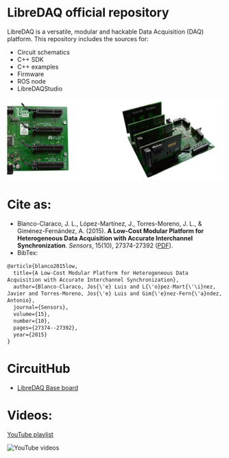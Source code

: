 # LibreDAQ official repository

LibreDAQ is a versatile, modular and hackable Data Acquisition (DAQ) platform. 
This repository includes the sources for: 
* Circuit schematics
* C++ SDK
* C++ examples
* Firmware
* ROS node
* LibreDAQStudio

![LibreDAQ Picture](docs/images/ldaq-base-4slots.jpg)

# Cite as: 

* Blanco-Claraco, J. L., López-Martínez, J., Torres-Moreno, J. L., & Giménez-Fernández, A. (2015). **A Low-Cost Modular Platform for Heterogeneous Data Acquisition with Accurate Interchannel Synchronization**. *Sensors*, 15(10), 27374-27392 ([PDF](https://www.mdpi.com/1424-8220/15/10/27374/pdf)).
* BibTex:
```
@article{blanco2015low,
  title={A Low-Cost Modular Platform for Heterogeneous Data Acquisition with Accurate Interchannel Synchronization},
  author={Blanco-Claraco, Jos{\'e} Luis and L{\'o}pez-Mart{\'\i}nez, Javier and Torres-Moreno, Jos{\'e} Luis and Gim{\'e}nez-Fern{\'a}ndez, Antonio},
  journal={Sensors},
  volume={15},
  number={10},
  pages={27374--27392},
  year={2015}
}
```

# CircuitHub

* [LibreDAQ Base board](https://circuithub.com/projects/LibreDAQ/ldaq-base-v11)

# Videos:

[YouTube playlist](https://www.youtube.com/playlist?list=PLOJ3GF0x2_eULIKMOQqdDnZAjOUo_N2IJ)

![YouTube videos](https://img.youtube.com/vi/MJZWS6PdZW8/1.jpg)






